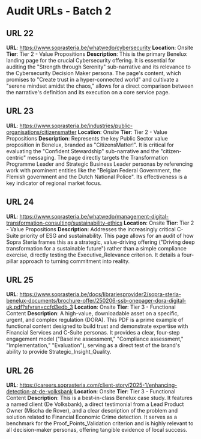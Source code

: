 # Audit URLs - Batch 2

## URL 22

**URL**: https://www.soprasteria.be/whatwedo/cybersecurity
**Location**: Onsite
**Tier**: Tier 2 - Value Propositions
**Description**: This is the primary Benelux landing page for the crucial Cybersecurity offering. It is essential for auditing the "Strength through Serenity" sub-narrative and its relevance to the Cybersecurity Decision Maker persona. The page's content, which promises to "Create trust in a hyper-connected world" and cultivate a "serene mindset amidst the chaos," allows for a direct comparison between the narrative's definition and its execution on a core service page.

## URL 23

**URL**: https://www.soprasteria.be/industries/public-organisations/citizensmatter
**Location**: Onsite
**Tier**: Tier 2 - Value Propositions
**Description**: Represents the key Public Sector value proposition in Benelux, branded as "CitizensMatter!". It is critical for evaluating the "Confident Stewardship" sub-narrative and the "citizen-centric" messaging. The page directly targets the Transformation Programme Leader and Strategic Business Leader personas by referencing work with prominent entities like the "Belgian Federal Government, the Flemish government and the Dutch National Police". Its effectiveness is a key indicator of regional market focus.

## URL 24

**URL**: https://www.soprasteria.be/whatwedo/management-digital-transformation-consulting/sustainability-ethics
**Location**: Onsite
**Tier**: Tier 2 - Value Propositions
**Description**: Addresses the increasingly critical C-Suite priority of ESG and sustainability. This page allows for an audit of how Sopra Steria frames this as a strategic, value-driving offering ("Driving deep transformation for a sustainable future") rather than a simple compliance exercise, directly testing the Executive_Relevance criterion. It details a four-pillar approach to turning commitment into reality.

## URL 25

**URL**: https://www.soprasteria.be/docs/librariesprovider2/sopra-steria-benelux-documents/brochure-offer/250206-ssb-onepager-dora-digital-uk.pdf?sfvrsn=ccfd3edb_3
**Location**: Onsite
**Tier**: Tier 3 - Functional Content
**Description**: A high-value, downloadable asset on a specific, urgent, and complex regulation (DORA). This PDF is a prime example of functional content designed to build trust and demonstrate expertise with Financial Services and C-Suite personas. It provides a clear, four-step engagement model ("Baseline assessment," "Compliance assessment," "Implementation," "Evaluation"), serving as a direct test of the brand's ability to provide Strategic_Insight_Quality.

## URL 26

**URL**: https://careers.soprasteria.com/client-story/2025-1/enhancing-detection-at-de-volksbank
**Location**: Onsite
**Tier**: Tier 3 - Functional Content
**Description**: This is a best-in-class Benelux case study. It features a named client (De Volksbank), a direct testimonial from a Lead Product Owner (Mischa de Rover), and a clear description of the problem and solution related to Financial Economic Crime detection. It serves as a benchmark for the Proof_Points_Validation criterion and is highly relevant to all decision-maker personas, offering tangible evidence of local success.
